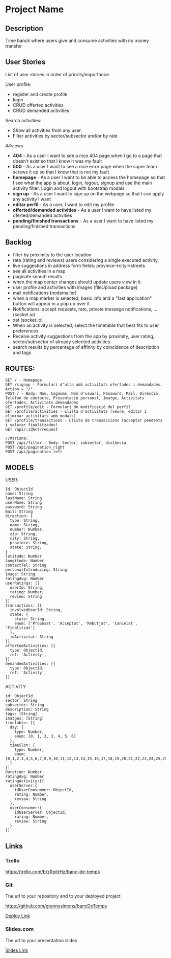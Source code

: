 # Project Name

## Description

Time banck where users give and consume activities with no money transfer
 
 ## User Stories

List of user stories in order of priority/importance.

User profile:
- register and create profile
- login
- CRUD offerted activities
- CRUD demanded activities

Search activities:
- Show all activities from any user.
- Filter activities by sector/subsector and/or by rate

##views

- **404** - As a user I want to see a nice 404 page when I go to a page that doesn’t exist so that I know it was my fault 
- **500** - As a user I want to see a nice error page when the super team screws it up so that I know that is not my fault
- **homepage** - As a user I want to be able to access the homepage so that I see what the app is about, login, logout, signup and use the main activity filter. Login and logout with bootstrap modals.
- **sign up** - As a user I want to sign up on the webpage so that I can apply any activity I want
- **editar perfil** - As a user, I want to edit my profile
- **offerted/demanded activities** - As a user I want to have listed my oferted/demanded activities
- **pending/finished transactions** - As a user I want to have listed my pending/finished transactions

## Backlog

- filter by proximity to the user location
- rate (rating and reviews) users considering a single executed activity.
- live suggestions in address form fields: province->city->streets
- see all activities in a map
- paginate search results
- when the map center changes should update users view in it.
- user profile and activities with images (fileUpload package)
- mail notifications (nodemailer)
- when a map marker is selected, basic info and a "fast application" button will appear in a pop up over it.
- Notifications: accept requests, rate, private message notifications, ... (socket.io)
- xat (socket.io)
- When an activity is selected, select the timetable that best fits to user preferences
- Receive activity suggestions from the app by proximity, user rating, sector/subsector of already selected activities.
- search results by percentage of affinity by coincidence of description and tags


## ROUTES:

```
GET / - Homepage
GET /signup - Formulari d'alta amb activitats ofertades i demandades. Action = "/"
POST / - Body: Nom, Cognoms, Nom d'usuari, Password, Mail, Direcció, Telèfon de contacte, Presentació personal, Imatge, Activitats ofertades, Activitats demandades
GET /profile/edit - Formulari de modificació del perfil
GET /profile/activities - Llista d'activitats (veure, editar i eliminar activitats amb modals)
GET /profile/transactions - Llista de transaccions (acceptar pendents i valorar finalitzades)
GET /api/:idAct/request

//Mariona:
POST /api/filter - Body: Sector, subsector, distància
POST /api/pagination_right
POST /api/pagination_left
```

## MODELS

USER:

```
Id: ObjectId
name: String
lastName: String
userName: String
password: String
mail: String
direction: {
  type: String,
  name: String,
  number: Number,
  zip: String,
  city: String,
  province: String,
  state: String,
}
latitude: Number
longitude: Number
contactTel: String
personalIntroducing: String
image: String
ratingAvg: Number
userRatings: [{
  userId: String,
  rating: Number,
  review: String
}]
transactions: [{
  involvedUserId: String,
  state: {
    state: String,
    enum: ['Proposat', 'Acceptat', 'Rebutjat', 'Cancelat', 'Finalitzat']
  },
  idActivitat: String
}]
offertedActivities: [{
  type: ObjectId, 
  ref: 'Activity',
}]
demandedActivities: [{
  type: ObjectId, 
  ref: 'Activity',
}]
```

ACTIVITY

```
id: ObjectId
sector: String
subsector: String
description: String
tags: [String]
imatges: [String]
timetable: [{
  day: {
    type: Number,
    enum: [0, 1, 2, 3, 4, 5, 6]
  },
  timeSlot: {
    type: Number,
    enum: [0,1,2,3,4,5,6,7,8,9,10,11,12,13,14,15,16,17,18,19,20,21,22,23,24,25,26,27,28,29,30,31,32,33,34,35,36,37,38,39,40,41,42,43,44,45,46,47]
  }
}]
duration: Number
ratingAvg: Number
ratingActivity:[{
  userServer:{
    idUserConsummer: ObjectId,
    rating: Number,
    review: String
  },
  userConsumer:{
    idUserServer: ObjectId,
    rating: Number,
    review: String
  }
}]
```

## Links

### Trello

https://trello.com/b/zRpitrHz/banc-de-temps

### Git

The url to your repository and to your deployed project

https://github.com/grannysimons/bancDeTemps

[Deploy Link](http://heroku.com)

### Slides.com

The url to your presentation slides

[Slides Link](http://slides.com)
